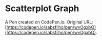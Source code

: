 # Scatterplot Graph

A Pen created on CodePen.io. Original URL: [https://codepen.io/sabsfilho/pen/wvOgxbQ](https://codepen.io/sabsfilho/pen/wvOgxbQ).

